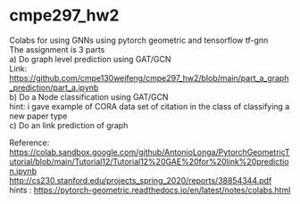 # cmpe297_hw2

Colabs for using GNNs using pytorch geometric and tensorflow tf-gnn </br>
The assignment is 3 parts </br>
a) Do graph level prediction using GAT/GCN </br>
Link: https://github.com/cmpe130weifeng/cmpe297_hw2/blob/main/part_a_graph_prediction/part_a.ipynb </br>
b) Do a Node classification using GAT/GCN </br>
hint: i gave example of CORA data set of citation in the class of classifying a new paper type </br>
c) Do an link prediction of graph </br>

Reference: </br>
https://colab.sandbox.google.com/github/AntonioLonga/PytorchGeometricTutorial/blob/main/Tutorial12/Tutorial12%20GAE%20for%20link%20prediction.ipynb </br>
http://cs230.stanford.edu/projects_spring_2020/reports/38854344.pdf </br>
hints : https://pytorch-geometric.readthedocs.io/en/latest/notes/colabs.html 

